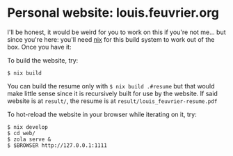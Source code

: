 # Personal website: louis.feuvrier.org

I'll be honest, it would be weird for you to work on this if you're not me...
but since you're here: you'll need [nix](https://nixos.org/download.html) for
this build system to work out of the box. Once you have it:

To build the website, try:

```
$ nix build
```

You can build the resume only with `$ nix build .#resume` but that would make
little sense since it is recursively built for use by the website. If said
website is at `result/`, the resume is at `result/louis_feuvrier-resume.pdf`

To hot-reload the website in your browser while iterating on it, try:

```
$ nix develop
$ cd web/
$ zola serve &
$ $BROWSER http://127.0.0.1:1111
```
